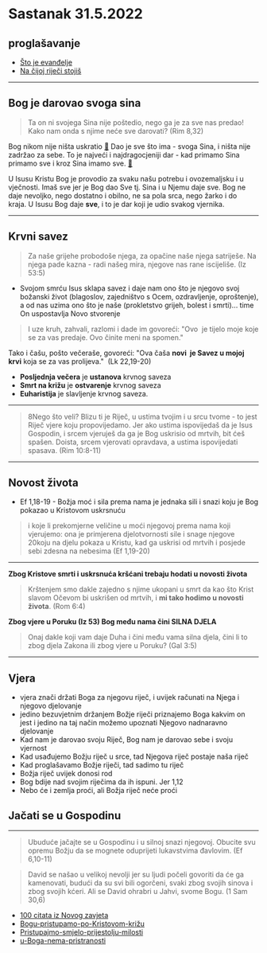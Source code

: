 # Sastanak 31.5.2022
## proglašavanje

- [Što je evanđelje](../1.tečaj/002-Što-je-evanđelje.md)
- [Na čijoj riječi stojiš](../2.tekstovi/Na-čijoj-riječi-stojiš.md)

---
## Bog je darovao svoga sina
> Ta on ni svojega Sina nije poštedio, nego ga  je za sve nas predao! Kako nam onda s njime neće sve darovati?  (Rim 8,32)

Bog nikom nije ništa uskratio [📝](../2.tekstovi/u-Boga-nema-pristranosti.md) Dao je sve što ima - svoga Sina, i ništa nije zadržao za sebe.  To je najveći i najdragocjeniji dar - kad primamo Sina primamo sve i kroz Sina imamo sve. [📝](../2.tekstovi/Bogu-pristupamo-po-Kristovom-križu.md)

U Isusu Kristu Bog je provodio za svaku našu potrebu i ovozemaljsku i u vječnosti. Imaš sve jer je Bog dao Sve tj. Sina i u Njemu daje sve. 
Bog ne daje nevoljko, nego dostatno i obilno, ne sa pola srca, nego žarko i do kraja. U Isusu Bog daje **sve**, i to je dar koji je udio svakog vjernika. 

---
## Krvni savez

> Za naše grijehe probodoše njega, za opačine naše njega satriješe. Na njega pade kazna - radi našeg mira, njegove nas rane iscijeliše. (Iz 53:5)

-   Svojom smrću Isus sklapa savez i daje nam ono što je njegovo svoj božanski život (blagoslov, zajedništvo s Ocem, ozdravljenje, oproštenje), a od nas uzima ono što je naše (prokletstvo grijeh, bolest i smrti)... time On uspostavlja Novo stvorenje

> I uze kruh, zahvali, razlomi i dade im govoreći: "Ovo  je tijelo moje koje se za vas predaje. Ovo činite meni na spomen."

Tako i čašu, pošto večeraše, govoreći: "Ova čaša **novi  je Savez u mojoj krvi** koja se za vas prolijeva."  (Lk 22,19-20)

-   **Posljednja večera** je **ustanova** krvnog saveza
-   **Smrt na križu** je **ostvarenje** krvnog saveza
-   **Euharistija** je slavljenje krvnog saveza.

---
> 8Nego što veli? Blizu  ti je Riječ, u ustima tvojim i u srcu tvome - to jest Riječ  vjere koju propovijedamo.
  Jer ako ustima ispovijedaš da je Isus Gospodin, i srcem  vjeruješ da ga je Bog uskrisio od mrtvih, bit ćeš spašen.
  Doista, srcem vjerovati opravdava, a ustima ispovijedati spasava. (Rim 10:8-11)

---

## Novost života
- Ef 1,18-19 - Božja moć i sila prema nama je jednaka sili i snazi koju je Bog pokazao u Kristovom uskrsnuću

> i koje li prekomjerne veličine u moći  njegovoj prema nama koji vjerujemo: ona je primjerena djelotvornosti  sile i snage njegove
20koju na djelu pokaza u Kristu, kad ga  uskrisi od mrtvih i posjede sebi zdesna na nebesima
 (Ef 1,19-20)

---

**Zbog Kristove smrti i uskrsnuća kršćani trebaju hodati u novosti života** 

> Krštenjem smo dakle zajedno s njime ukopani  u smrt da kao što Krist slavom Očevom bi uskrišen od mrtvih,  i **mi tako hodimo u novosti života**. (Rom 6:4)

**Zbog vjere u Poruku (Iz 53) Bog među nama čini SILNA DJELA** 

>Onaj dakle koji vam daje Duha i  čini među vama silna djela, čini li to zbog djela Zakona ili  zbog vjere u Poruku? (Gal 3:5)

---

## Vjera
- vjera znači držati Boga za njegovu riječ, i uvijek računati na Njega i njegovo djelovanje 
-  jedino bezuvjetnim držanjem Božje riječi priznajemo Boga kakvim on jest i jedino na taj način možemo upoznati Njegovo nadnaravno djelovanje
- Kad nam je darovao svoju Riječ, Bog nam je darovao sebe i svoju vjernost
- Kad usađujemo Božju riječ u srce, tad Njegova riječ postaje naša riječ
- Kad proglašavamo Božje riječi, tad sadimo tu riječ
- Božja riječ uvijek donosi rod
- Bog bdije nad svojim riječima da ih ispuni. Jer 1,12
- Nebo će i zemlja proći, ali Božja riječ neće proći

## Jačati se u Gospodinu
---
>Ubuduće jačajte se u Gospodinu i u silnoj snazi njegovoj.
  Obucite svu opremu Božju da se mognete oduprijeti lukavstvima  đavlovim. (Ef 6,10-11)

> David se našao u velikoj nevolji jer su ljudi počeli govoriti  da će ga kamenovati, budući da su svi bili ogorčeni, svaki zbog  svojih sinova i zbog svojih kćeri. Ali se David ohrabri u Jahvi, svome Bogu. (1 Sam 30,6)


- [100 citata iz Novog zavjeta](../2.tekstovi/sto-citata-iz-Novog-zavjeta.md)
- [Bogu-pristupamo-po-Kristovom-križu](../2.tekstovi/Bogu-pristupamo-po-Kristovom-križu.md)
- [Pristupajmo-smjelo-prijestolju-milosti](../2.tekstovi/Pristupajmo-smjelo-prijestolju-milosti.md)
- [u-Boga-nema-pristranosti](../2.tekstovi/u-Boga-nema-pristranosti.md) 